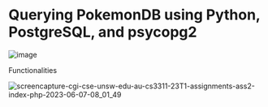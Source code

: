 # Querying PokemonDB using Python, PostgreSQL, and psycopg2
![image](https://github.com/Alex-Burns-GIS/Python-PostgreSQL-psycopg2-on-PokemonDB/assets/129048872/7e187566-78ea-4eaf-b7f9-c60a87bd5404)

Functionalities 

![screencapture-cgi-cse-unsw-edu-au-cs3311-23T1-assignments-ass2-index-php-2023-06-07-08_01_49](https://github.com/Alex-Burns-GIS/Python-PostgreSQL-psycopg2-on-PokemonDB/assets/129048872/71979608-1904-463a-a6dc-0d9673f22b02)


